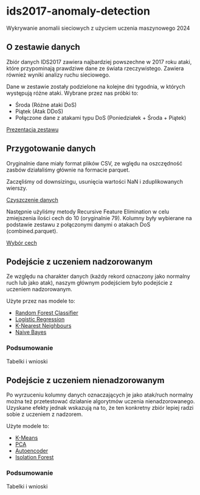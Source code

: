 # ids2017-anomaly-detection
Wykrywanie anomalii sieciowych z użyciem uczenia maszynowego 2024

## O zestawie danych
Zbiór danych IDS2017 zawiera najbardziej powszechne w 2017 roku ataki, które przypominają prawdziwe dane ze świata rzeczywistego. Zawiera również wyniki analizy ruchu sieciowego.

Dane w zestawie zostały podzielone na kolejne dni tygodnia, w których występują różne ataki. Wybrane przez nas próbki to:

- Środa (Różne ataki DoS)
- Piątek (Atak DDoS)
- Połączone dane z atakami typu DoS (Poniedziałek + Środa + Piątek)

[Prezentacja zestawu](/statistics.ipynb)

## Przygotowanie danych
Oryginalnie dane miały format plików CSV, ze wględu na oszczędność zasbów działaliśmy głównie na formacie parquet.

Zaczęliśmy od downsizingu, usunięcia wartości NaN i zduplikowanych wierszy. 

[Czyszczenie danych](./Data_Cleaning/raw_to_clean.ipynb)

Następnie użyliśmy metody Recursive Feature Elimination w celu zmiejszenia ilości cech do 10 (oryginalnie 79). Kolumny były wybierane na podstawie zestawu z połączonymi danymi o atakach DoS (combined.parquet).

[Wybór cech](./Data_Cleaning/clean_to_final.ipynb)

## Podejście z uczeniem nadzorowanym
Ze względu na charakter danych (każdy rekord oznaczony jako normalny ruch lub jako atak), naszym głównym podejściem było podejście z uczeniem nadzorowanym.

Użyte przez nas modele to:
- [Random Forest Classifier](/RandomForest.ipynb)
- [Logistic Regression](/LogisticRegression.ipynb)
- [K-Nearest Neighbours](/K-NN.ipynb)
- [Naive Bayes](/Bayes.ipynb)

### Podsumowanie
Tabelki i wnioski

## Podejście z uczeniem nienadzorowanym
Po wyrzuceniu kolumny danych oznaczających je jako atak/ruch normalny można też przetestować działanie algorytmów uczenia nienadzorowanego. Uzyskane efekty jednak wskazują na to, że ten konkretny zbiór lepiej radzi sobie z uczeniem z nadzorem.

Użyte modele to:
- [K-Means](/K-Means.ipynb)
- [PCA](/PCA.ipynb)
- [Autoencoder](/auto_encode.ipynb)
- [Isolation Forest](/iso_forest.ipynb)

### Podsumowanie
Tabelki i wnioski




